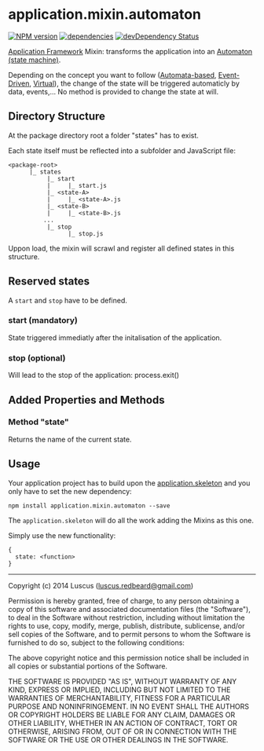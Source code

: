 # application.mixin.automaton
[![NPM version](https://badge.fury.io/js/application.mixin.automaton.svg)](http://badge.fury.io/js/application.mixin.automaton)
[![dependencies](https://david-dm.org/luscus/application.mixin.automaton.svg)](https://david-dm.org/luscus/application.mixin.automaton)
[![devDependency Status](https://david-dm.org/luscus/application.mixin.automaton/dev-status.svg?theme=shields.io)](https://david-dm.org/luscus/application.mixin.automaton#info=devDependencies)

[Application Framework](https://github.com/luscus/application.skeleton) Mixin: transforms the application into an [Automaton (state machine)](http://en.wikipedia.org/wiki/Automata_theory).

Depending on the concept you want to follow ([Automata-based](http://en.wikipedia.org/wiki/Automata-based_programming), [Event-Driven](http://en.wikipedia.org/wiki/Event-driven_finite-state_machine), [Virtual](http://en.wikipedia.org/wiki/Virtual_finite-state_machine)), the change of the state will be triggered automaticly by data, events,... No method is provided to change the state at will.


## Directory Structure

At the package directory root a folder "states" has to exist.

Each state itself must be reflected into a subfolder and JavaScript file:

    <package-root>
          |_ states
               |_ start
               |     |_ start.js
               |_ <state-A>
               |     |_ <state-A>.js
               |_ <state-B>
               |     |_ <state-B>.js
              ...
               |_ stop
                     |_ stop.js

Uppon load, the mixin will scrawl and register all defined states in this structure.

## Reserved states

A `start` and `stop` have to be defined.

### start (mandatory)

State triggered immediatly after the initalisation of the application.

### stop (optional)

Will lead to the stop of the application: process.exit()

## Added Properties and Methods

### Method "state"

Returns the name of the current state.


## Usage

Your application project has to build upon the [application.skeleton](https://github.com/luscus/application.skeleton) and you only have to set the new dependency:

    npm install application.mixin.automaton --save

The `application.skeleton` will do all the work adding the Mixins as this one.

Simply use the new functionality:

    {
      state: <function>
    }

--------------
Copyright (c) 2014 Luscus (luscus.redbeard@gmail.com)

Permission is hereby granted, free of charge, to any person obtaining a copy of this software and associated documentation files (the "Software"), to deal in the Software without restriction, including without limitation the rights to use, copy, modify, merge, publish, distribute, sublicense, and/or sell copies of the Software, and to permit persons to whom the Software is furnished to do so, subject to the following conditions:

The above copyright notice and this permission notice shall be included in all copies or substantial portions of the Software.

THE SOFTWARE IS PROVIDED "AS IS", WITHOUT WARRANTY OF ANY KIND, EXPRESS OR IMPLIED, INCLUDING BUT NOT LIMITED TO THE WARRANTIES OF MERCHANTABILITY, FITNESS FOR A PARTICULAR PURPOSE AND NONINFRINGEMENT. IN NO EVENT SHALL THE AUTHORS OR COPYRIGHT HOLDERS BE LIABLE FOR ANY CLAIM, DAMAGES OR OTHER LIABILITY, WHETHER IN AN ACTION OF CONTRACT, TORT OR OTHERWISE, ARISING FROM, OUT OF OR IN CONNECTION WITH THE SOFTWARE OR THE USE OR OTHER DEALINGS IN THE SOFTWARE.
